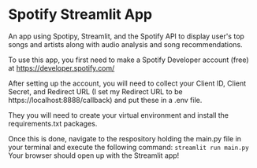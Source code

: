 # Spotify Streamlit App

An app using Spotipy, Streamlit, and the Spotify API to display user's top songs and artists along with audio analysis and song recommendations.

To use this app, you first need to make a Spotify Developer account (free) at https://developer.spotify.com/

After setting up the account, you will need to collect your Client ID, Client Secret, and Redirect URL (I set my Redirect URL to be https://localhost:8888/callback) and put these in a .env file.

They you will need to create your virtual environment and install the requirements.txt packages.

Once this is done, navigate to the respository holding the main.py file in your terminal and execute the following command:
`streamlit run main.py`
Your browser should open up with the Streamlit app!
